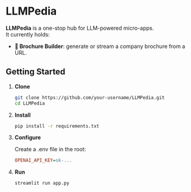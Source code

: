 # LLMPedia

**LLMPedia** is a one-stop hub for LLM-powered micro-apps.  
It currently holds:

- **📄 Brochure Builder**: generate or stream a company brochure from a URL.


## Getting Started

1. **Clone**  
   ```bash
   git clone https://github.com/your-username/LLMPedia.git
   cd LLMPedia
2. **Install**

    ```bash
    pip install -r requirements.txt
   
3. **Configure**

    Create a .env file in the root:
    
    ````ini
    OPENAI_API_KEY=sk-...
   
4. **Run**
    ```bash
    streamlit run app.py